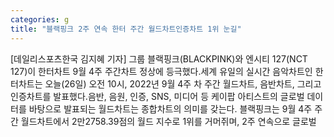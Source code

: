 ```yaml
---
categories: g
title: "블랙핑크 2주 연속 한터 주간 월드차트인증차트 1위 눈길"
---
```

[데일리스포츠한국 김지혜 기자] 그룹 블랙핑크(BLACKPINK)와 엔시티 127(NCT 127)이 한터차트 9월 4주 주간차트 정상에 등극했다.세계 유일의 실시간 음악차트인 한터차트는 오늘(26일) 오전 10시, 2022년 9월 4주 차 주간 월드차트, 음반차트, 그리고 인증차트를 발표했다.음반, 음원, 인증, SNS, 미디어 등 케이팝 아티스트의 글로벌 데이터를 바탕으로 발표되는 월드차트는 종합차트의 의미를 갖는다. 블랙핑크는 9월 4주 주간 월드차트에서 2만2758.39점의 월드 지수로 1위를 거머쥐며, 2주 연속으로 글로벌